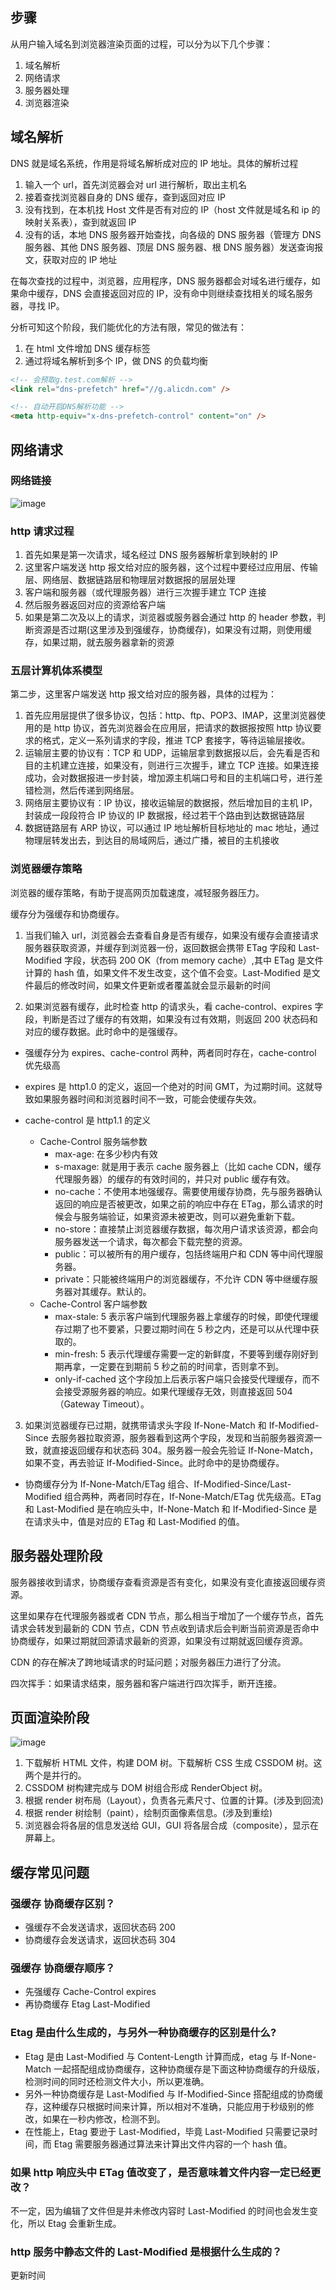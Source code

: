 ## 步骤

从用户输入域名到浏览器渲染页面的过程，可以分为以下几个步骤：

1. 域名解析
2. 网络请求
3. 服务器处理
4. 浏览器渲染

## 域名解析

DNS 就是域名系统，作用是将域名解析成对应的 IP 地址。具体的解析过程

1. 输入一个 url，首先浏览器会对 url 进行解析，取出主机名
2. 接着查找浏览器自身的 DNS 缓存，查到返回对应 IP
3. 没有找到，在本机找 Host 文件是否有对应的 IP（host 文件就是域名和 ip 的映射关系表），查到就返回 IP
4. 没有的话，本地 DNS 服务器开始查找，向各级的 DNS 服务器（管理方 DNS 服务器、其他 DNS 服务器、顶层 DNS 服务器、根 DNS 服务器）发送查询报文，获取对应的 IP 地址

在每次查找的过程中，浏览器，应用程序，DNS 服务器都会对域名进行缓存，如果命中缓存，DNS 会直接返回对应的 IP，没有命中则继续查找相关的域名服务器，寻找 IP。

分析可知这个阶段，我们能优化的方法有限，常见的做法有：

1. 在 html 文件增加 DNS 缓存标签
2. 通过将域名解析到多个 IP，做 DNS 的负载均衡

```html
<!-- 会预取g.test.com解析 -->
<link rel="dns-prefetch" href="//g.alicdn.com" />

<!-- 自动开启DNS解析功能 -->
<meta http-equiv="x-dns-prefetch-control" content="on" />
```

## 网络请求

### 网络链接

![image](https://xiaosu72.oss-cn-shanghai.aliyuncs.com/blog/images/%E6%9C%AA%E5%91%BD%E5%90%8D1623221100.png)

### http 请求过程

1. 首先如果是第一次请求，域名经过 DNS 服务器解析拿到映射的 IP
2. 这里客户端发送 http 报文给对应的服务器，这个过程中要经过应用层、传输层、网络层、数据链路层和物理层对数据报的层层处理
3. 客户端和服务器（或代理服务器）进行三次握手建立 TCP 连接
4. 然后服务器返回对应的资源给客户端
5. 如果是第二次及以上的请求，浏览器或服务器会通过 http 的 header 参数，判断资源是否过期(这里涉及到强缓存，协商缓存)，如果没有过期，则使用缓存，如果过期，就去服务器拿新的资源

### 五层计算机体系模型

第二步，这里客户端发送 http 报文给对应的服务器，具体的过程为：

1. 首先应用层提供了很多协议，包括：http、ftp、POP3、IMAP，这里浏览器使用的是 http 协议，首先浏览器会在应用层，把请求的数据报按照 http 协议要求的格式，定义一系列请求的字段，推进 TCP 套接字，等待运输层接收。
2. 运输层主要的协议有：TCP 和 UDP，运输层拿到数据报以后，会先看是否和目的主机建立连接，如果没有，则进行三次握手，建立 TCP 连接。如果连接成功，会对数据报进一步封装，增加源主机端口号和目的主机端口号，进行差错检测，然后传递到网络层。
3. 网络层主要协议有：IP 协议，接收运输层的数据报，然后增加目的主机 IP，封装成一段段符合 IP 协议的 IP 数据报，经过若干个路由到达数据链路层
4. 数据链路层有 ARP 协议，可以通过 IP 地址解析目标地址的 mac 地址，通过物理层转发出去，到达目的局域网后，通过广播，被目的主机接收

### 浏览器缓存策略

浏览器的缓存策略，有助于提高网页加载速度，减轻服务器压力。

缓存分为强缓存和协商缓存。

1. 当我们输入 url，浏览器会去查看自身是否有缓存，如果没有缓存会直接请求服务器获取资源，并缓存到浏览器一份，返回数据会携带 ETag 字段和 Last-Modified 字段，状态码 200 OK（from memory cache）,其中 ETag 是文件计算的 hash 值，如果文件不发生改变，这个值不会变。Last-Modified 是文件最后的修改时间，如果文件更新或者覆盖就会显示最新的时间

2. 如果浏览器有缓存，此时检查 http 的请求头，看 cache-control、expires 字段，判断是否过了缓存的有效期，如果没有过有效期，则返回 200 状态码和对应的缓存数据。此时命中的是强缓存。

- 强缓存分为 expires、cache-control 两种，两者同时存在，cache-control 优先级高

- expires 是 http1.0 的定义，返回一个绝对的时间 GMT，为过期时间。这就导致如果服务器时间和浏览器时间不一致，可能会使缓存失效。

- cache-control 是 http1.1 的定义

  - Cache-Control 服务端参数
    - max-age: 在多少秒内有效
    - s-maxage: 就是用于表示 cache 服务器上（比如 cache CDN，缓存代理服务器）的缓存的有效时间的，并只对 public 缓存有效。
    - no-cache：不使用本地强缓存。需要使用缓存协商，先与服务器确认返回的响应是否被更改，如果之前的响应中存在 ETag，那么请求的时候会与服务端验证，如果资源未被更改，则可以避免重新下载。
    - no-store：直接禁止浏览器缓存数据，每次用户请求该资源，都会向服务器发送一个请求，每次都会下载完整的资源。
    - public：可以被所有的用户缓存，包括终端用户和 CDN 等中间代理服务器。
    - private：只能被终端用户的浏览器缓存，不允许 CDN 等中继缓存服务器对其缓存。默认的。
  - Cache-Control 客户端参数
    - max-stale: 5 表示客户端到代理服务器上拿缓存的时候，即使代理缓存过期了也不要紧，只要过期时间在 5 秒之内，还是可以从代理中获取的。
    - min-fresh: 5 表示代理缓存需要一定的新鲜度，不要等到缓存刚好到期再拿，一定要在到期前 5 秒之前的时间拿，否则拿不到。
    - only-if-cached 这个字段加上后表示客户端只会接受代理缓存，而不会接受源服务器的响应。如果代理缓存无效，则直接返回 504（Gateway Timeout）。

3. 如果浏览器缓存已过期，就携带请求头字段 If-None-Match 和 If-Modified-Since 去服务器拉取资源，服务器看到这两个字段，发现和当前服务器资源一致，就直接返回缓存和状态码 304。服务器一般会先验证 If-None-Match，如果不变，再去验证 If-Modified-Since。此时命中的是协商缓存。

- 协商缓存分为 If-None-Match/ETag 组合、If-Modified-Since/Last-Modified 组合两种，两者同时存在，If-None-Match/ETag 优先级高。ETag 和 Last-Modified 是在响应头中，If-None-Match 和 If-Modified-Since 是在请求头中，值是对应的 ETag 和 Last-Modified 的值。

## 服务器处理阶段

服务器接收到请求，协商缓存查看资源是否有变化，如果没有变化直接返回缓存资源。

这里如果存在代理服务器或者 CDN 节点，那么相当于增加了一个缓存节点，首先请求会转发到最新的 CDN 节点，CDN 节点收到请求后会判断当前资源是否命中协商缓存，如果过期就回源请求最新的资源，如果没有过期就返回缓存资源。

CDN 的存在解决了跨地域请求的时延问题；对服务器压力进行了分流。

四次挥手：如果请求结束，服务器和客户端进行四次挥手，断开连接。

## 页面渲染阶段

![image](https://p9-juejin.byteimg.com/tos-cn-i-k3u1fbpfcp/7169ac55453c4138a61c1f733524ff5c~tplv-k3u1fbpfcp-watermark.image)

1. 下载解析 HTML 文件，构建 DOM 树。下载解析 CSS 生成 CSSDOM 树。这两个是并行的。
2. CSSDOM 树构建完成与 DOM 树组合形成 RenderObject 树。
3. 根据 render 树布局（Layout），负责各元素尺寸、位置的计算。(涉及到回流)
4. 根据 render 树绘制（paint），绘制页面像素信息。(涉及到重绘)
5. 浏览器会将各层的信息发送给 GUI，GUI 将各层合成（composite），显示在屏幕上。

## 缓存常见问题

### 强缓存 协商缓存区别？

- 强缓存不会发送请求，返回状态码 200
- 协商缓存会发送请求，返回状态码 304

### 强缓存 协商缓存顺序？

- 先强缓存 Cache-Control expires
- 再协商缓存 Etag Last-Modified

### Etag 是由什么生成的，与另外一种协商缓存的区别是什么?

- Etag 是由 Last-Modified 与 Content-Length 计算而成，etag 与 If-None-Match 一起搭配组成协商缓存，这种协商缓存是下面这种协商缓存的升级版，检测时间的同时还检测文件大小，所以更准确。
- 另外一种协商缓存是 Last-Modified 与 If-Modified-Since 搭配组成的协商缓存，这种缓存只根据时间来计算，所以相对不准确，只能应用于秒级别的修改，如果在一秒内修改，检测不到。
- 在性能上，Etag 要逊于 Last-Modified，毕竟 Last-Modified 只需要记录时间，而 Etag 需要服务器通过算法来计算出文件内容的一个 hash 值。

### 如果 http 响应头中 ETag 值改变了，是否意味着文件内容一定已经更改？

不一定，因为编辑了文件但是并未修改内容时 Last-Modified 的时间也会发生变化，所以 Etag 会重新生成。

### http 服务中静态文件的 Last-Modified 是根据什么生成的？

更新时间
